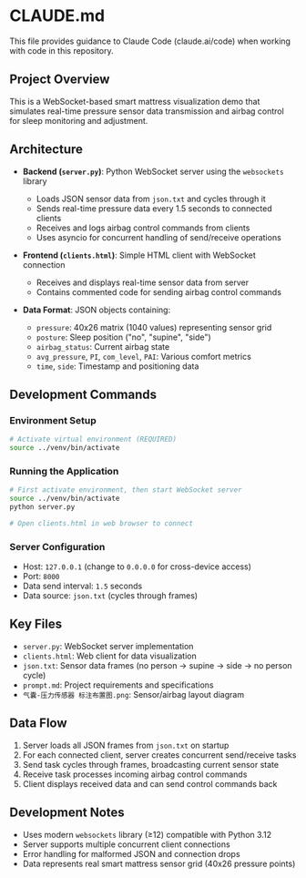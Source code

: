 # CLAUDE.md

This file provides guidance to Claude Code (claude.ai/code) when working with code in this repository.

## Project Overview

This is a WebSocket-based smart mattress visualization demo that simulates real-time pressure sensor data transmission and airbag control for sleep monitoring and adjustment.

## Architecture

- **Backend (`server.py`)**: Python WebSocket server using the `websockets` library
  - Loads JSON sensor data from `json.txt` and cycles through it
  - Sends real-time pressure data every 1.5 seconds to connected clients
  - Receives and logs airbag control commands from clients
  - Uses asyncio for concurrent handling of send/receive operations

- **Frontend (`clients.html`)**: Simple HTML client with WebSocket connection
  - Receives and displays real-time sensor data from server
  - Contains commented code for sending airbag control commands

- **Data Format**: JSON objects containing:
  - `pressure`: 40x26 matrix (1040 values) representing sensor grid
  - `posture`: Sleep position ("no", "supine", "side")  
  - `airbag_status`: Current airbag state
  - `avg_pressure`, `PI`, `com_level`, `PAI`: Various comfort metrics
  - `time`, `side`: Timestamp and positioning data

## Development Commands

### Environment Setup
```bash
# Activate virtual environment (REQUIRED)
source ../venv/bin/activate
```

### Running the Application
```bash
# First activate environment, then start WebSocket server
source ../venv/bin/activate
python server.py

# Open clients.html in web browser to connect
```

### Server Configuration
- Host: `127.0.0.1` (change to `0.0.0.0` for cross-device access)
- Port: `8000`
- Data send interval: `1.5` seconds
- Data source: `json.txt` (cycles through frames)

## Key Files

- `server.py`: WebSocket server implementation
- `clients.html`: Web client for data visualization  
- `json.txt`: Sensor data frames (no person → supine → side → no person cycle)
- `prompt.md`: Project requirements and specifications
- `气囊-压力传感器 标注布置图.png`: Sensor/airbag layout diagram

## Data Flow

1. Server loads all JSON frames from `json.txt` on startup
2. For each connected client, server creates concurrent send/receive tasks
3. Send task cycles through frames, broadcasting current sensor state
4. Receive task processes incoming airbag control commands
5. Client displays received data and can send control commands back

## Development Notes

- Uses modern `websockets` library (≥12) compatible with Python 3.12
- Server supports multiple concurrent client connections
- Error handling for malformed JSON and connection drops
- Data represents real smart mattress sensor grid (40x26 pressure points)